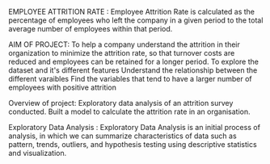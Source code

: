 EMPLOYEE ATTRITION RATE : Employee Attrition Rate is calculated as the percentage of employees who left the company in a given period to the total average number of employees within that period.

AIM OF PROJECT: To help a company understand the attrition in their organization to minimize the attrition rate, so that turnover costs are reduced and employees can be retained for a longer period.
To explore the dataset and it's different features Understand the relationship between the different varaibles Find the variables that tend to have a larger number of employees with positive attrition

Overview of project: Exploratory data analysis of an attrition survey conducted. Built a model to calculate the attrition rate in an organisation.

Exploratory Data Analysis : Exploratory Data Analysis is an initial process of analysis, in which we can summarize characteristics of data such as pattern, trends, outliers, and hypothesis testing using descriptive statistics and visualization.
